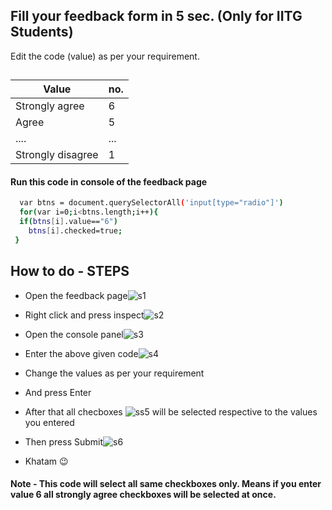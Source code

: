 ## Fill your feedback form in 5 sec. (Only for IITG Students)

Edit the code (value) as per your requirement.


 ##

| Value             | no.                                                                |
| ----------------- | ------------------------------------------------------------------ |
| Strongly agree | 6 |
| Agree| 5 |
| ....| ...|
|Strongly disagree | 1|




#### Run this code in console of the feedback page



```bash
  var btns = document.querySelectorAll('input[type="radio"]')
  for(var i=0;i<btns.length;i++){
  if(btns[i].value=="6")
    btns[i].checked=true;
 }

```

  
## How to do - STEPS

- Open the feedback page![s1](https://user-images.githubusercontent.com/78336837/141949795-e6db1264-d055-4260-8f3d-53da2ada5f8b.png)


- Right click and press inspect![s2](https://user-images.githubusercontent.com/78336837/141949932-cb52b702-1596-4c99-865e-b7ce94dcd3ba.png)


- Open the console panel![s3](https://user-images.githubusercontent.com/78336837/141949978-e7674fed-93dd-4001-afcd-e241eb67120f.png)


- Enter the above given code![s4](https://user-images.githubusercontent.com/78336837/141950018-2995773c-302e-402c-9e67-935d459a0ff5.png)


- Change the values as per your requirement

- And press Enter 
- After that all checboxes ![ss5](https://user-images.githubusercontent.com/78336837/141950083-10ff1577-50c3-48b6-a215-633f5f945c42.png)
will be selected respective to the values you entered

- Then press Submit![s6](https://user-images.githubusercontent.com/78336837/141950177-9fb29872-d73d-477a-aa99-938e4b05d50f.png)

- Khatam 😉


  
#### Note - This code will select all same checkboxes only. Means if you enter value 6 all strongly agree checkboxes will be selected at once.
